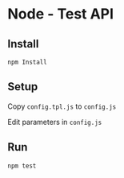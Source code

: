 # Node - Test API

## Install
```npm Install```

## Setup
Copy ```config.tpl.js``` to ```config.js```

Edit parameters in ```config.js```

## Run
```npm test```